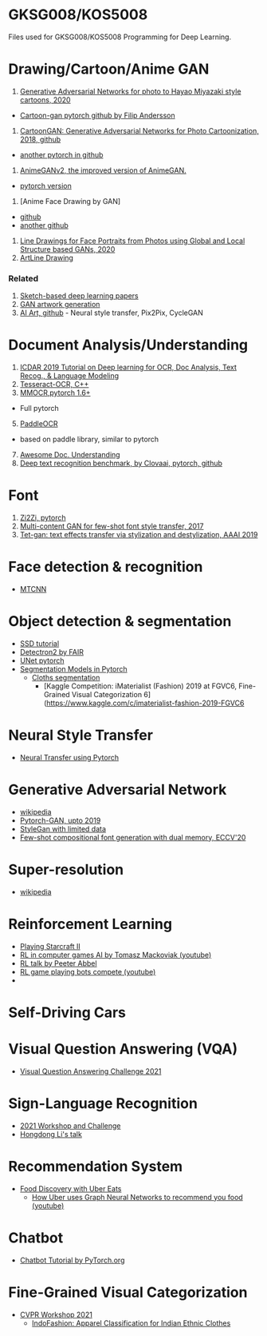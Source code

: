 # GKSG008/KOS5008 

Files used for GKSG008/KOS5008 Programming for Deep Learning.

# Drawing/Cartoon/Anime GAN
1. [Generative Adversarial Networks for photo to Hayao Miyazaki style cartoons, 2020](https://arxiv.org/abs/2005.07702)
  - [Cartoon-gan pytorch github by Filip Andersson](https://github.com/FilipAndersson245/cartoon-gan)
1. [CartoonGAN: Generative Adversarial Networks for Photo Cartoonization, 2018, github](https://github.com/znxlwm/pytorch-CartoonGAN)
  - [another pytorch in github](https://github.com/TobiasSunderdiek/cartoon-gan)
1. [AnimeGANv2, the improved version of AnimeGAN.](https://github.com/TachibanaYoshino/AnimeGANv2)
  - [pytorch version](https://github.com/bryandlee/animegan2-pytorch)
1. [Anime Face Drawing by GAN]
  - [github](https://github.com/jayleicn/animeGAN)
  - [another github](https://github.com/nikitaa30/Manga-GAN)
1. [Line Drawings for Face Portraits from Photos using Global and Local Structure based GANs, 2020](https://github.com/yiranran/APDrawingGAN2)
1. [ArtLine Drawing](https://github.com/vijishmadhavan/ArtLine)

### Related
  1. [Sketch-based deep learning papers](https://github.com/qyzdao/Sketch-Based-Deep-Learning)
  1. [GAN artwork generation](https://github.com/otepencelik/GAN-Artwork-Generation)
  1. [AI Art, github](https://github.com/Adi-iitd/AI-Art)
    - Neural style transfer, Pix2Pix, CycleGAN

# Document Analysis/Understanding
1. [ICDAR 2019 Tutorial on Deep learning for OCR, Doc Analysis, Text Recog., & Language Modeling](https://github.com/tmbdev-tutorials/icdar2019-tutorial)
2. [Tesseract-OCR, C++](https://github.com/tesseract-ocr/tesseract)
3. [MMOCR,pytorch 1.6+](https://github.com/open-mmlab/mmocr)
  - Full pytorch 
5. [PaddleOCR](https://github.com/PaddlePaddle/PaddleOCR)
  - based on paddle library, similar to pytorch
7. [Awesome Doc. Understanding](https://github.com/tstanislawek/awesome-document-understanding)
8. [Deep text recognition benchmark, by Clovaai, pytorch, github](https://github.com/clovaai/deep-text-recognition-benchmark)

# Font
1. [Zi2Zi, pytorch](https://github.com/EuphoriaYan/zi2zi-pytorch)
1. [Multi-content GAN for few-shot font style transfer, 2017](https://github.com/azadis/MC-GAN)
2. [Tet-gan: text effects transfer via stylization and destylization, AAAI 2019](https://github.com/williamyang1991/TET-GAN)

# Face detection & recognition
- [MTCNN](https://github.com/timesler/facenet-pytorch/blob/master/examples/face_tracking.ipynb)

# Object detection & segmentation
- [SSD tutorial](https://github.com/sgrvinod/a-PyTorch-Tutorial-to-Object-Detection)
- [Detectron2 by FAIR](https://github.com/facebookresearch/detectron2)
- [UNet pytorch](https://github.com/milesial/Pytorch-UNet)
- [Segmentation Models in Pytorch](https://github.com/qubvel/segmentation_models.pytorch)
  - [Cloths segmentation](https://github.com/ternaus/cloths_segmentation)
    - [Kaggle Competition: iMaterialist (Fashion) 2019 at FGVC6, Fine-Grained Visual Categorization 6](https://www.kaggle.com/c/imaterialist-fashion-2019-FGVC6

# Neural Style Transfer
- [Neural Transfer using Pytorch](https://pytorch.org/tutorials/advanced/neural_style_tutorial.html)

# Generative Adversarial Network
- [wikipedia](https://en.wikipedia.org/wiki/Generative_adversarial_network)
- [Pytorch-GAN, upto 2019](https://github.com/eriklindernoren/PyTorch-GAN)
- [StyleGan with limited data](https://github.com/NVlabs/stylegan2-ada-pytorch)
- [Few-shot compositional font generation with dual memory, ECCV'20](https://github.com/clovaai/dmfont)

# Super-resolution
- [wikipedia](https://en.wikipedia.org/wiki/Super-resolution_imaging)

# Reinforcement Learning
- [Playing Starcraft II](http://bennycheung.github.io/adventures-in-deep-reinforcement-learning)
- [RL in computer games AI by Tomasz Mackoviak (youtube)](https://youtu.be/Y3gT3z2uVB8)
- [RL talk by Peeter Abbel](https://youtu.be/IXuHxkpO5E8)
- [RL game playing bots compete (youtube)](https://youtu.be/1-f51I231G0)
- 
# Self-Driving Cars

# Visual Question Answering (VQA)
- [Visual Question Answering Challenge 2021](https://visualqa.org/challenge.html)

# Sign-Language Recognition
- [2021 Workshop and Challenge](https://chalearnlap.cvc.uab.cat/workshop/42/program/)
- [Hongdong Li's talk](https://data.chalearnlap.cvc.uab.cat/AuTSL/webpage/presentations/2.Hongdong_Li.mp4)

# Recommendation System
- [Food Discovery with Uber Eats](https://eng.uber.com/uber-eats-graph-learning/#:~:text=The%20Uber%20Eats%20recommendation%20system,restaurants%2C%20in%20a%20scalable%20fashion.)
  - [How Uber uses Graph Neural Networks to recommend you food (youtube)](https://youtu.be/9O9osybNvyY)

# Chatbot
- [Chatbot Tutorial by PyTorch.org](https://pytorch.org/tutorials/beginner/chatbot_tutorial.html)


# Fine-Grained Visual Categorization
- [CVPR Workshop 2021](https://sites.google.com/view/fgvc8/papers)
  - [IndoFashion: Apparel Classification for Indian Ethnic Clothes](https://drive.google.com/file/d/112XZpH24gR2izr5bQmo6lJX80Z6OP_e6/view)
  
  
